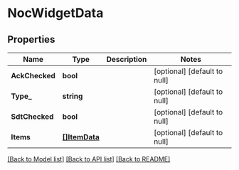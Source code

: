 # NocWidgetData

## Properties
Name | Type | Description | Notes
------------ | ------------- | ------------- | -------------
**AckChecked** | **bool** |  | [optional] [default to null]
**Type_** | **string** |  | [optional] [default to null]
**SdtChecked** | **bool** |  | [optional] [default to null]
**Items** | [**[]ItemData**](ItemData.md) |  | [optional] [default to null]

[[Back to Model list]](../README.md#documentation-for-models) [[Back to API list]](../README.md#documentation-for-api-endpoints) [[Back to README]](../README.md)


